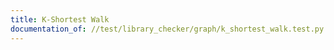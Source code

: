 ```yaml
---
title: K-Shortest Walk
documentation_of: //test/library_checker/graph/k_shortest_walk.test.py
---
```


